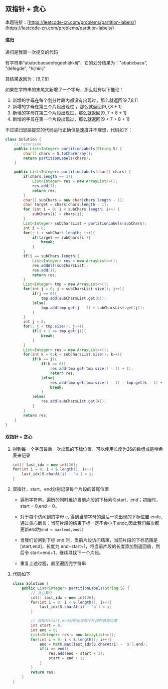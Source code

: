## 双指针 + 贪心

本题链接：[https://leetcode-cn.com/problems/partition-labels/](https://leetcode-cn.com/problems/partition-labels/)

#### 递归

递归是我第一次提交的代码

有字符串“ababcbacadefegdehijhklij”，它的划分结果为："ababcbaca", "defegde", "hijhklij"

其结果返回为：[9,7,8]

如果在字符串的末尾又新增了一个字母，那么就有以下推论：

1. 新增的字母在每个划分片段内都没有出现过，那么就返回[9,7,8,1]
2. 新增的字母在第三个片段出现过 ，那么就返回[9,7,8 + 1]
3. 新增的字母在第二个片段出现过，那么就返回[9, 7 + 8 + 1]
4. 新增的字母在第一个片段出现过，那么就返回[9 + 7 + 8 + 1]

不过递归思路提交的代码运行正确但是速度并不理想，代码如下：

```java
class Solution {
    // recursion
    public List<Integer> partitionLabels(String S) {
        char[] chars = S.toCharArray();
        return partitionLabels(chars);
    }

    public List<Integer> partitionLabels(char[] chars) {
        if(chars.length == 1){
            List<Integer> res = new ArrayList<>();
            res.add(1);
            return res;
        }
        char[] subChars = new char[chars.length - 1];
        char target = chars[chars.length - 1];
        for (int i = 0; i < subChars.length; i++) {
            subChars[i] = chars[i];
        }
        List<Integer> subCharsList = partitionLabels(subChars);
        int i = 0;
        for(; i < subChars.length; i++){
            if(target == subChars[i]){
                break;
            }
        }
        if(i == subChars.length){
            List<Integer> res = new ArrayList<>();
            res.addAll(subCharsList);
            res.add(1);
            return res;
        }
        List<Integer> tmp = new ArrayList<>();
        for(int j = 0; j < subCharsList.size(); j++){
            if(j == 0){
                tmp.add(subCharsList.get(0));
            }else{
                tmp.add(tmp.get(j - 1) + subCharsList.get(j));
            }
        }
        int j = 0;
        for(; j < tmp.size(); j++){
            if(i + 1 <= tmp.get(j)){
                break;
            }
        }
        List<Integer> res = new ArrayList<>();
        for(int k = 0;k < subCharsList.size(); k++){
            if(k == j){
                if(k == 0){
                    res.add(tmp.get(tmp.size() - 1) + 1);
                    return res;
                }else{
                    res.add(tmp.get(tmp.size() - 1) - tmp.get(k - 1) + 1);
                    break;
                }
            }else{
                res.add(subCharsList.get(k));
            }
        }
        return res;
    }
}
```



#### 双指针 + 贪心

1. 得到每一个字母最后一次出现的下标位置，可以使用长度为26的数组或是哈希表来记录

   ```java
   int[] last_idx = new int[26];
   for(int i = 0; i < S.length(); i++){
       last_idx[S.charAt(i) - 'a'] = i;
   }
   ```

2. 双指针，start，end分别记录每个片段的首尾位置

   - 遍历字符串，遍历的同时维护当前片段的下标索引start，end；初始时，start = 0,end = 0。
   - 对于每个访问到的字母 c, 得到当前字母的最后一次出现的下标位置 endc,通过贪心断言：当前片段的结束下标一定不会小于endc,因此我们每次都更新end为`end = max(end,endc)`
   - 当我们访问到下标 end 时，当前片段访问结束，当前片段的下标范围是 [start,end]，长度为 end−start+1，将当前片段的长度添加到返回值，然后令 start=end+1，继续寻找下一个片段。

   - 重复上述过程，直至遍历完字符串

3. 代码如下

   ```java
   class Solution {
       public List<Integer> partitionLabels(String S) {
           // 贪心算法
           int[] last_idx = new int[26];
           for(int i = 0; i < S.length(); i++){
               last_idx[S.charAt(i) - 'a'] = i;
           }
   
           // 双指针start,end分别记录每个片段的首尾位置
           int start = 0;
           int end = 0;
           List<Integer> res = new ArrayList<>();
           for(int i = 0; i < S.length(); i++){
               end = Math.max(last_idx[S.charAt(i) - 'a'],end);
               if(i == end){
                   res.add(end - start + 1);
                   start = end + 1;
               }
           }
           return res;
       }
   }
   ```

   



